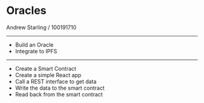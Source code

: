 # Oracles

Andrew Starling / 100191710

---------------------------

* Build an Oracle
* Integrate to IPFS

----------------------------

* Create a Smart Contract
* Create a simple React app
* Call a REST interface to get data
* Write the data to the smart contract
* Read back from the smart contract

